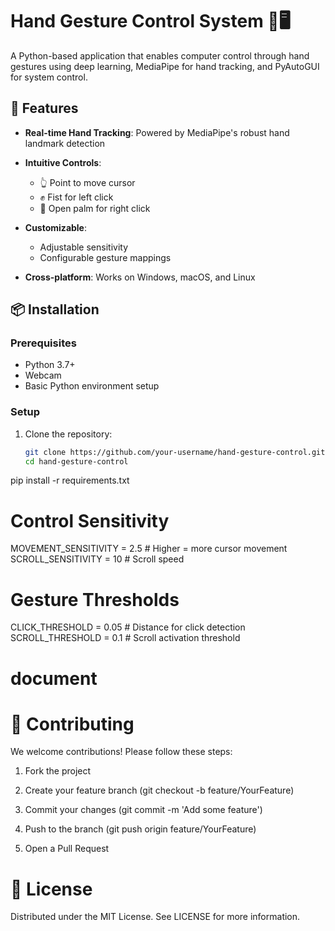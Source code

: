 # Hand Gesture Control System 👋🖥️

A Python-based application that enables computer control through hand gestures using deep learning, MediaPipe for hand tracking, and PyAutoGUI for system control.


## 🚀 Features

- **Real-time Hand Tracking**: Powered by MediaPipe's robust hand landmark detection
- **Intuitive Controls**:
  - 👆 Point to move cursor
  - ✊ Fist for left click
  - 🤚 Open palm for right click
  
- **Customizable**:
  - Adjustable sensitivity
  - Configurable gesture mappings
- **Cross-platform**: Works on Windows, macOS, and Linux

## 📦 Installation

### Prerequisites
- Python 3.7+
- Webcam
- Basic Python environment setup

### Setup
1. Clone the repository:
   ```bash
   git clone https://github.com/your-username/hand-gesture-control.git
   cd hand-gesture-control
pip install -r requirements.txt


# Control Sensitivity
MOVEMENT_SENSITIVITY = 2.5  # Higher = more cursor movement
SCROLL_SENSITIVITY = 10     # Scroll speed

# Gesture Thresholds
CLICK_THRESHOLD = 0.05      # Distance for click detection
SCROLL_THRESHOLD = 0.1      # Scroll activation threshold

# document
# 🤝 Contributing
We welcome contributions! Please follow these steps:

1. Fork the project

2. Create your feature branch (git checkout -b feature/YourFeature)

3. Commit your changes (git commit -m 'Add some feature')

4. Push to the branch (git push origin feature/YourFeature)

5. Open a Pull Request

# 📜 License
Distributed under the MIT License. See LICENSE for more information.
